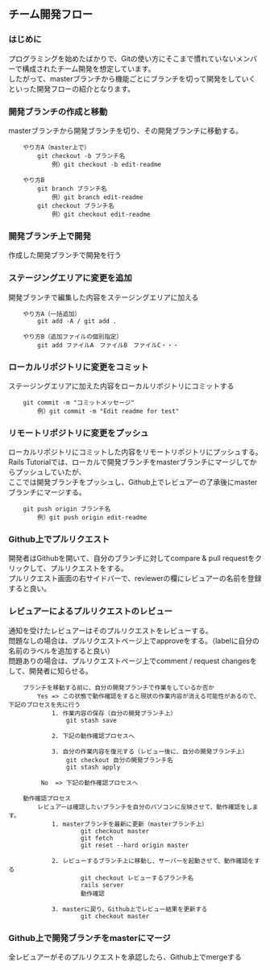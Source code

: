 ## チーム開発フロー

### はじめに

プログラミングを始めたばかりで、Gitの使い方にそこまで慣れていないメンバーで構成されたチーム開発を想定しています。<br />
したがって、masterブランチから機能ごとにブランチを切って開発をしていくといった開発フローの紹介となります。

### 開発ブランチの作成と移動

masterブランチから開発ブランチを切り、その開発ブランチに移動する。
 ```
     やり方A（master上で）
         git checkout -b ブランチ名
             例）git checkout -b edit-readme
             
     やり方B
         git branch ブランチ名
             例）git branch edit-readme
         git checkout ブランチ名
             例）git checkout edit-readme
```

### 開発ブランチ上で開発

作成した開発ブランチで開発を行う

### ステージングエリアに変更を追加

開発ブランチで編集した内容をステージングエリアに加える<br />
```
    やり方A（一括追加）
        git add -A / git add .
        
    やり方B（追加ファイルの個別指定）
        git add ファイルA　ファイルB　ファイルC・・・
```

### ローカルリポジトリに変更をコミット

ステージングエリアに加えた内容をローカルリポジトリにコミットする
```
    git commit -m "コミットメッセージ"
        例）git commit -m "Edit readme for test"
```

### リモートリポジトリに変更をプッシュ

ローカルリポジトリにコミットした内容をリモートリポジトリにプッシュする。<br />
Rails Tutorialでは、ローカルで開発ブランチをmasterブランチにマージしてからプッシュしていたが、<br />
ここでは開発ブランチをプッシュし、Github上でレビュアーの了承後にmasterブランチにマージする。
```
    git push origin ブランチ名
        例）git push origin edit-readme
```

### Github上でプルリクエスト

開発者はGithubを開いて、自分のブランチに対してcompare & pull requestをクリックして、プルリクエストをする。<br />
プルリクエスト画面の右サイドバーで、reviewerの欄にレビュアーの名前を登録すると良い。

### レビュアーによるプルリクエストのレビュー

通知を受けたレビュアーはそのプルリクエストをレビューする。<br />
問題なしの場合は、プルリクエストページ上でapproveをする。（labelに自分の名前のラベルを追加すると良い）<br />
問題ありの場合は、プルリクエストページ上でcomment / request changesをして、開発者に知らせる。<br />
```
    ブランチを移動する前に、自分の開発ブランチで作業をしているか否か
        Yes => この状態で動作確認をすると現状の作業内容が消える可能性があるので、下記のプロセスを先に行う
            1. 作業内容の保存（自分の開発ブランチ上）
                git stash save
                
            2. 下記の動作確認プロセスへ
            
            3. 自分の作業内容を復元する（レビュー後に、自分の開発ブランチ上）
                git checkout 自分の開発ブランチ名
                git stash apply
                
         No  => 下記の動作確認プロセスへ
```
```
    動作確認プロセス
        レビュアーは確認したいブランチを自分のパソコンに反映させて、動作確認をします。
            1. masterブランチを最新に更新（masterブランチ上）
                    git checkout master
                    git fetch
                    git reset --hard origin master
                    
            2. レビューするブランチ上に移動し、サーバーを起動させて、動作確認をする
                    git checkout レビューするブランチ名
                    rails server
                    動作確認
                    
            3. masterに戻り、Github上でレビュー結果を更新する
                    git checkout master
```

### Github上で開発ブランチをmasterにマージ

全レビュアーがそのプルリクエストを承認したら、Github上でmergeする